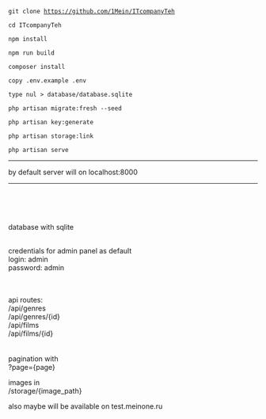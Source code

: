 <code>git clone https://github.com/1Mein/ITcompanyTeh</code>

<code>cd ITcompanyTeh</code>

<code>npm install</code>

<code>npm run build</code>

<code>composer install</code>

<code>copy .env.example .env</code>

<code>type nul > database/database.sqlite</code>

<code>php artisan migrate:fresh --seed</code>

<code>php artisan key:generate</code>

<code>php artisan storage:link</code>

<code>php artisan serve</code>

<hr>
by default server will on localhost:8000 
<hr>
<br><br><br>

database with sqlite<br><br>

credentials for admin panel as default<br>
login: admin<br>
password: admin 

<br><br>
api routes:<br>
/api/genres<br>
/api/genres/{id}<br>
/api/films<br>
/api/films/{id}<br>
<br><br>
pagination with <br>
?page={page}

images in <br>
/storage/{image_path}

also maybe will be available on test.meinone.ru


